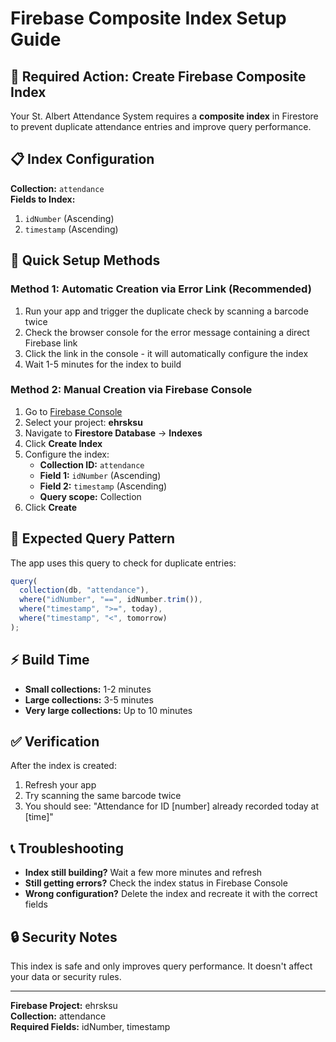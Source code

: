 # Firebase Composite Index Setup Guide

## 🚨 Required Action: Create Firebase Composite Index

Your St. Albert Attendance System requires a **composite index** in Firestore to prevent duplicate attendance entries and improve query performance.

## 📋 Index Configuration

**Collection:** `attendance`  
**Fields to Index:**
1. `idNumber` (Ascending)
2. `timestamp` (Ascending)

## 🔗 Quick Setup Methods

### Method 1: Automatic Creation via Error Link (Recommended)
1. Run your app and trigger the duplicate check by scanning a barcode twice
2. Check the browser console for the error message containing a direct Firebase link
3. Click the link in the console - it will automatically configure the index
4. Wait 1-5 minutes for the index to build

### Method 2: Manual Creation via Firebase Console
1. Go to [Firebase Console](https://console.firebase.google.com/)
2. Select your project: **ehrsksu**
3. Navigate to **Firestore Database** → **Indexes**
4. Click **Create Index**
5. Configure the index:
   - **Collection ID:** `attendance`
   - **Field 1:** `idNumber` (Ascending)
   - **Field 2:** `timestamp` (Ascending)
   - **Query scope:** Collection
6. Click **Create**

## 🎯 Expected Query Pattern
The app uses this query to check for duplicate entries:
```javascript
query(
  collection(db, "attendance"),
  where("idNumber", "==", idNumber.trim()),
  where("timestamp", ">=", today),
  where("timestamp", "<", tomorrow)
);
```

## ⚡ Build Time
- **Small collections:** 1-2 minutes
- **Large collections:** 3-5 minutes
- **Very large collections:** Up to 10 minutes

## ✅ Verification
After the index is created:
1. Refresh your app
2. Try scanning the same barcode twice
3. You should see: "Attendance for ID [number] already recorded today at [time]"

## 📞 Troubleshooting
- **Index still building?** Wait a few more minutes and refresh
- **Still getting errors?** Check the index status in Firebase Console
- **Wrong configuration?** Delete the index and recreate it with the correct fields

## 🔒 Security Notes
This index is safe and only improves query performance. It doesn't affect your data or security rules.

---
**Firebase Project:** ehrsksu  
**Collection:** attendance  
**Required Fields:** idNumber, timestamp